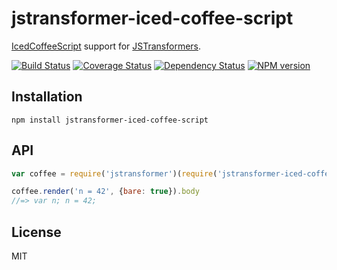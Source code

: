 # jstransformer-iced-coffee-script

[IcedCoffeeScript](http://maxtaco.github.io/coffee-script/) support for [JSTransformers](http://github.com/jstransformers).

[![Build Status](https://img.shields.io/travis/jstransformers/jstransformer-iced-coffee-script/master.svg)](https://travis-ci.org/jstransformers/jstransformer-iced-coffee-script)
[![Coverage Status](https://img.shields.io/codecov/c/github/jstransformers/jstransformer-iced-coffee-script/master.svg)](https://codecov.io/gh/jstransformers/jstransformer-iced-coffee-script)
[![Dependency Status](https://img.shields.io/david/jstransformers/jstransformer-iced-coffee-script/master.svg)](http://david-dm.org/jstransformers/jstransformer-iced-coffee-script)
[![NPM version](https://img.shields.io/npm/v/jstransformer-iced-coffee-script.svg)](https://www.npmjs.org/package/jstransformer-iced-coffee-script)

## Installation

    npm install jstransformer-iced-coffee-script

## API

```js
var coffee = require('jstransformer')(require('jstransformer-iced-coffee-script'))

coffee.render('n = 42', {bare: true}).body
//=> var n; n = 42;
```

## License

MIT
